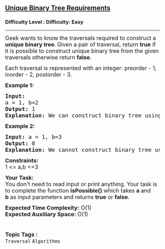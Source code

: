 <h2><a href="https://www.geeksforgeeks.org/problems/unique-binary-tree-requirements/0">Unique Binary Tree Requirements</a></h2><h3>Difficulty Level : Difficulty: Easy</h3><hr><div class="problems_problem_content__Xm_eO"><p><span style="font-size:18px">Geek wants to know the traversals required to construct a <strong>unique binary tree</strong>.</span>&nbsp;<span style="font-size:18px">Given a pair of traversal, return <strong>true</strong> if it is possible to construct unique binary tree from the given traversals otherwise return <strong>false</strong>.</span></p>

<p><span style="font-size:18px">Each traversal is represented with an integer:&nbsp;preorder - 1, inorder - 2, postorder - 3.&nbsp;&nbsp;&nbsp;</span></p>

<p><span style="font-size:18px"><strong>Example 1:</strong></span></p>

<pre><span style="font-size:18px"><strong>Input:</strong>
a = 1, b=2
<strong>Output:</strong> 1
<strong>Explanation: </strong>We can construct binary tree using inorder traversal and preorder traversal. 
</span></pre>

<p><span style="font-size:18px"><strong>Example 2:</strong></span></p>

<pre><span style="font-size:18px"><strong>Input:</strong> a = 1, b=3
<strong>Output:</strong> 0 
<strong>Explanation: </strong>We cannot construct binary tree using preorder traversal and postorder traversal. </span></pre>

<p><span style="font-size:18px"><strong>Constraints:</strong><br>
1 &lt;= a,b &lt;=3</span></p>

<p><span style="font-size:18px"><strong>Your Task:</strong><br>
You don't need to read input or print anything. Your task is to complete the function <strong>isPossible()</strong> which takes <strong>a</strong> and <strong>b</strong>&nbsp;as input parameters and returns <strong>true</strong> or <strong>false</strong>.</span></p>

<p><span style="font-size:18px"><strong>Expected Time Complexity:</strong>&nbsp;O(1)<br>
<strong>Expected Auxiliary Space:</strong>&nbsp;O(1)</span></p>
</div><br><p><span style=font-size:18px><strong>Topic Tags : </strong><br><code>Traversal</code>&nbsp;<code>Algorithms</code>&nbsp;